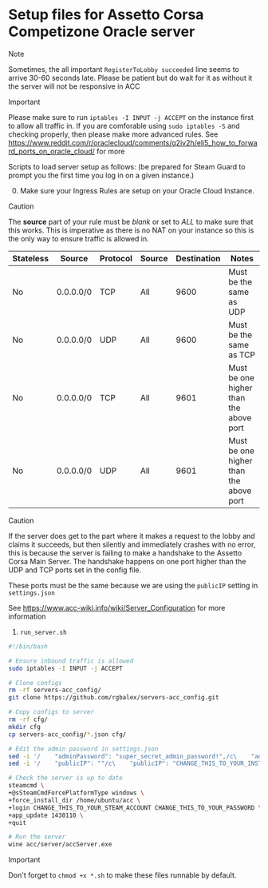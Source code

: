 # Setup files for Assetto Corsa Competizone Oracle server

> [!NOTE]  
> Sometimes, the all important `RegisterToLobby succeeded` line seems to arrive 30-60 seconds late. Please be patient but do wait for it as without it the server will not be responsive in ACC

> [!IMPORTANT]
> Please make sure to run `iptables -I INPUT -j ACCEPT` on the instance first to allow all traffic in.
> If you are comforable using `sudo iptables -S` and checking properly, then please make more advanced rules.
> See https://www.reddit.com/r/oraclecloud/comments/q2iv2h/eli5_how_to_forward_ports_on_oracle_cloud/ for more

Scripts to load server setup as follows:
(be prepared for Steam Guard to prompt you the first time you log in on a given instance.)

0. Make sure your Ingress Rules are setup on your Oracle Cloud Instance. 

> [!CAUTION]
> The **source** part of your rule must be *blank* or set to *ALL* to make sure that this works. 
> This is imperative as there is no NAT on your instance so this is the only way to ensure traffic is allowed in.

| Stateless | Source    | Protocol | Source | Destination | Notes                                  |
| --------- | --------- | -------- | ------ | ----------- | -------------------------------------- |
| No        | 0.0.0.0/0 | TCP      | All    | 9600        | Must be the same as UDP                |
| No        | 0.0.0.0/0 | UDP      | All    | 9600        | Must be the same as TCP                |
| No        | 0.0.0.0/0 | TCP      | All    | 9601        | Must be one higher than the above port |
| No        | 0.0.0.0/0 | UDP      | All    | 9601        | Must be one higher than the above port |

> [!CAUTION]
> If the server does get to the part where it makes a request to the lobby and claims it succeeds, but then silently and immediately crashes with no error, this is because the server is failing to make a handshake to the Assetto Corsa Main Server. The handshake happens on one port higher than the UDP and TCP ports set in the config file.
>
> These ports must be the same because we are using the `publicIP` setting in `settings.json`
>
> See https://www.acc-wiki.info/wiki/Server_Configuration for more information

1. `run_server.sh`

```bash
#!/bin/bash

# Ensure inbound traffic is allowed
sudo iptables -I INPUT -j ACCEPT

# Clone configs
rm -rf servers-acc_config/
git clone https://github.com/rgbalex/servers-acc_config.git

# Copy configs to server
rm -rf cfg/
mkdir cfg
cp servers-acc_config/*.json cfg/

# Edit the admin password in settings.json
sed -i '/    "adminPassword": "super_secret_admin_password!",/c\    "adminPassword": "CHANGE_THIS_TO_YOUR_PASSWORD",' cfg/settings.json
sed -i '/    "publicIP": ""/c\    "publicIP": "CHANGE_THIS_TO_YOUR_INSTANCE_PUBLIC_IPV4_ADDRESS"' cfg/configuration.json

# Check the server is up to date
steamcmd \
+@sSteamCmdForcePlatformType windows \
+force_install_dir /home/ubuntu/acc \
+login CHANGE_THIS_TO_YOUR_STEAM_ACCOUNT CHANGE_THIS_TO_YOUR_PASSWORD \
+app_update 1430110 \
+quit

# Run the server
wine acc/server/accServer.exe
```

> [!IMPORTANT]
> Don't forget to `chmod +x *.sh` to make these files runnable by default.